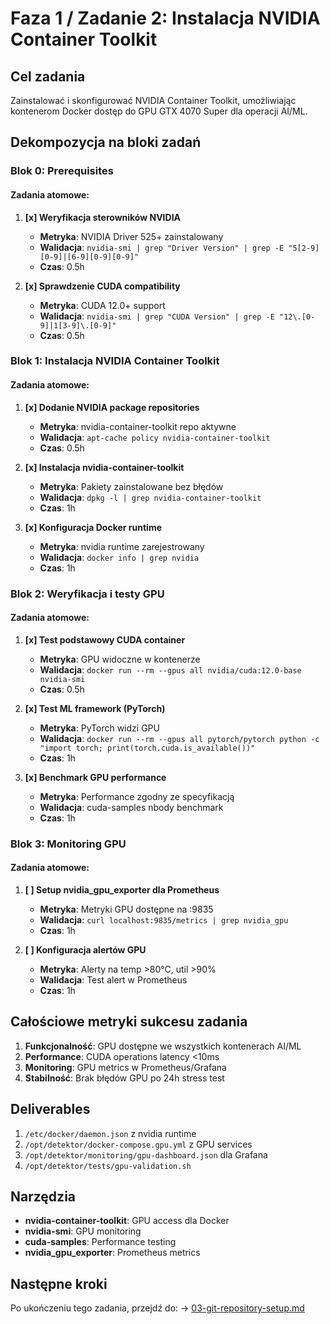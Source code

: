 # Faza 1 / Zadanie 2: Instalacja NVIDIA Container Toolkit

## Cel zadania
Zainstalować i skonfigurować NVIDIA Container Toolkit, umożliwiając kontenerom Docker dostęp do GPU GTX 4070 Super dla operacji AI/ML.

## Dekompozycja na bloki zadań

### Blok 0: Prerequisites
#### Zadania atomowe:
1. **[x] Weryfikacja sterowników NVIDIA**
   - **Metryka**: NVIDIA Driver 525+ zainstalowany
   - **Walidacja**: `nvidia-smi | grep "Driver Version" | grep -E "5[2-9][0-9]|[6-9][0-9][0-9]"`
   - **Czas**: 0.5h

2. **[x] Sprawdzenie CUDA compatibility**
   - **Metryka**: CUDA 12.0+ support
   - **Walidacja**: `nvidia-smi | grep "CUDA Version" | grep -E "12\.[0-9]|1[3-9]\.[0-9]"`
   - **Czas**: 0.5h

### Blok 1: Instalacja NVIDIA Container Toolkit

#### Zadania atomowe:
1. **[x] Dodanie NVIDIA package repositories**
   - **Metryka**: nvidia-container-toolkit repo aktywne
   - **Walidacja**: `apt-cache policy nvidia-container-toolkit`
   - **Czas**: 0.5h

2. **[x] Instalacja nvidia-container-toolkit**
   - **Metryka**: Pakiety zainstalowane bez błędów
   - **Walidacja**: `dpkg -l | grep nvidia-container-toolkit`
   - **Czas**: 1h

3. **[x] Konfiguracja Docker runtime**
   - **Metryka**: nvidia runtime zarejestrowany
   - **Walidacja**: `docker info | grep nvidia`
   - **Czas**: 1h

### Blok 2: Weryfikacja i testy GPU

#### Zadania atomowe:
1. **[x] Test podstawowy CUDA container**
   - **Metryka**: GPU widoczne w kontenerze
   - **Walidacja**: `docker run --rm --gpus all nvidia/cuda:12.0-base nvidia-smi`
   - **Czas**: 0.5h

2. **[x] Test ML framework (PyTorch)**
   - **Metryka**: PyTorch widzi GPU
   - **Walidacja**: `docker run --rm --gpus all pytorch/pytorch python -c "import torch; print(torch.cuda.is_available())"`
   - **Czas**: 1h

3. **[x] Benchmark GPU performance**
   - **Metryka**: Performance zgodny ze specyfikacją
   - **Walidacja**: cuda-samples nbody benchmark
   - **Czas**: 1h

### Blok 3: Monitoring GPU

#### Zadania atomowe:
1. **[ ] Setup nvidia_gpu_exporter dla Prometheus**
   - **Metryka**: Metryki GPU dostępne na :9835
   - **Walidacja**: `curl localhost:9835/metrics | grep nvidia_gpu`
   - **Czas**: 1h

2. **[ ] Konfiguracja alertów GPU**
   - **Metryka**: Alerty na temp >80°C, util >90%
   - **Walidacja**: Test alert w Prometheus
   - **Czas**: 1h

## Całościowe metryki sukcesu zadania

1. **Funkcjonalność**: GPU dostępne we wszystkich kontenerach AI/ML
2. **Performance**: CUDA operations latency <10ms
3. **Monitoring**: GPU metrics w Prometheus/Grafana
4. **Stabilność**: Brak błędów GPU po 24h stress test

## Deliverables

1. `/etc/docker/daemon.json` z nvidia runtime
2. `/opt/detektor/docker-compose.gpu.yml` z GPU services
3. `/opt/detektor/monitoring/gpu-dashboard.json` dla Grafana
4. `/opt/detektor/tests/gpu-validation.sh`

## Narzędzia

- **nvidia-container-toolkit**: GPU access dla Docker
- **nvidia-smi**: GPU monitoring
- **cuda-samples**: Performance testing
- **nvidia_gpu_exporter**: Prometheus metrics

## Następne kroki

Po ukończeniu tego zadania, przejdź do:
→ [03-git-repository-setup.md](./03-git-repository-setup.md)